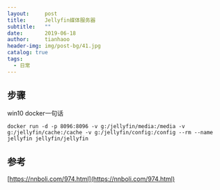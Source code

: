 ```yaml
---
layout:     post
title:      Jellyfin媒体服务器
subtitle:   ""
date:       2019-06-18
author:     tianhaoo
header-img: img/post-bg/41.jpg
catalog: true
tags:
  - 日常
---
```


## 步骤

win10 docker一句话

```
docker run -d -p 8096:8096 -v g:/jellyfin/media:/media -v g:/jellyfin/cache:/cache -v g:/jellyfin/config:/config --rm --name jellyfin jellyfin/jellyfin
```

## 参考

[https://nnboli.com/974.html](https://nnboli.com/974.html)
